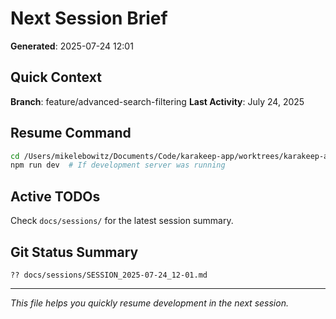 # Next Session Brief

**Generated**: 2025-07-24 12:01

## Quick Context

**Branch**: feature/advanced-search-filtering
**Last Activity**: July 24, 2025

## Resume Command

```bash
cd /Users/mikelebowitz/Documents/Code/karakeep-app/worktrees/karakeep-app-creation/karakeep-frontend-repo
npm run dev  # If development server was running
```

## Active TODOs

Check `docs/sessions/` for the latest session summary.

## Git Status Summary

```
?? docs/sessions/SESSION_2025-07-24_12-01.md

```

---

*This file helps you quickly resume development in the next session.*
